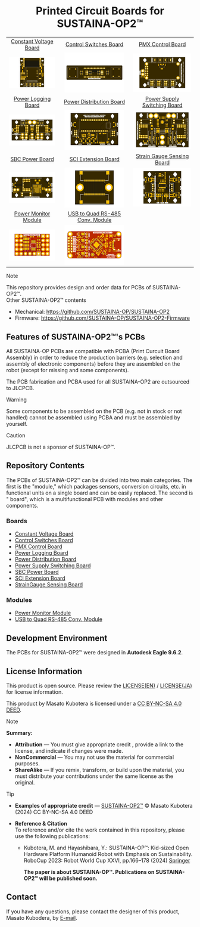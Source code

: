 <h1 align="center">
    Printed Circuit Boards for SUSTAINA-OP2&trade;
</h1>
<table align="center">
    <tr>
        <td align="center"><a href="./SUSTAINA-Constant-Voltage-Board">Constant Voltage Board</a></td>
        <td align="center"><a href="./SUTAINA-Control-Switches-Board">Control Switches Board</a></td>
        <td align="center"><a href="./SUSTAINA-PMX-Control-Board">PMX Control Board</a></td>
    </tr>
    <tr>
        <td align="center"><img src="./SUSTAINA-Constant-Voltage-Board/images/brd_top.png" width="160px"></td>
        <td align="center"><img src="./SUSTAINA-Control-Switches-Board/images/brd_top.png" width="160px"></td>
        <td align="center"><img src="./SUSTAINA-PMX-Control-Board/images/brd_top.png" width="160px"></td>
    </tr>
    <tr>
        <td align="center"><a href="./SUSTAINA-Power-Logging-Board">Power Logging Board</a></td>
        <td align="center"><a href="./SUSTAINA-Power-Distribution-Board">Power Distribution Board</a></td>
        <td align="center"><a href="./SUSTAINA-Power-Supply-Switching-Board">Power Supply Switching Board</a></td>
    </tr>
    <tr>
        <td align="center"><img src="./SUSTAINA-Power-Distribution-Board/images/brd_top.png" width="160px"></td>
        <td align="center"><img src="./SUSTAINA-Power-Logging-Board/images/brd_top.png" width="160px"></td>
        <td align="center"><img src="./SUSTAINA-Power-Supply-Switching-Board/images/brd_top.png" width="160px"></td>
    </tr>
    <tr>
        <td align="center"><a href="./SUSTAINA-SBC-Power-Board">SBC Power Board</a></td>
        <td align="center"><a href="./SUSTAINA-SCI-Extension-Board">SCI Extension Board</a></td>
        <td align="center"><a href="./SUSTAINA-StrainGauge-Sensing-Board">Strain Gauge Sensing Board</a></td>
    </tr>
    <tr>
        <td align="center"><img src="./SUSTAINA-SBC-Power-Board/images/brd_top.png" width="160px"></td>
        <td align="center"><img src="./SUSTAINA-SCI-Extension-Board/images/brd_top.png" width="160px"></td>
        <td align="center"><img src="./SUSTAINA-StrainGauge-Sensing-Board/images/brd_top.png" width="160px"></td>
    </tr>
    <tr>
        <td align="center"><a href="./SUSTAINA-Power-Monitor-Module">Power Monitor Module</a></td>
        <td align="center"><a href="./SUSTAINA-USB-to-Quad-RS-485-Conv-Module">USB to Quad RS-485 Conv. Module</a></td>
        <td align="center"></td>
    </tr>
    <tr>
        <td align="center"><img src="./SUSTAINA-Power-Monitor-Module/images/top.png" width="160px"></td>
        <td align="center"><img src="./SUSTAINA-USB-to-Quad-RS-485-Conv-Module/images/brd_top.png" width="160px"></td>
        <td align="center"><img src="" width="160px"></td>
    </tr>
</table>

> [!NOTE]
> This repository provides design and order data for PCBs of SUSTAINA-OP2&trade;.<br>
> Other SUSTAINA-OP2&trade; contents
> - Mechanical: https://github.com/SUSTAINA-OP/SUSTAINA-OP2
> - Firmware: https://github.com/SUSTAINA-OP/SUSTAINA-OP2-Firmware

## Features of SUSTAINA-OP2&trade;'s PCBs

All SUSTAINA-OP PCBs are compatible with PCBA (Print Curcuit Board Assembly) in order to reduce the production barriers (e.g. selection and assembly of electronic components) before they are assembled on the robot (except for missing and some components).

The PCB fabrication and PCBA used for all SUSTAINA-OP2 are outsourced to JLCPCB.

> [!WARNING]
> Some components to be assembled on the PCB (e.g. not in stock or not handled)  cannot be assembled using PCBA and must be assembled by yourself.

> [!CAUTION]
> JLCPCB is not a sponsor of SUSTAINA-OP&trade;.

## Repository Contents

The PCBs of SUSTAINA-OP2&trade; can be divided into two main categories.
The first is the "module," which packages sensors, conversion circuits, etc. in functional units on a single board and can be easily replaced.
The second is " board", which is a multifunctional PCB with modules and other components.

### Boards
- [Constant Voltage Board](./SUSTAINA-Constant-Voltage-Board)
- [Control Switches Board](./SUTAINA-Control-Switches-Board)
- [PMX Control Board](./SUSTAINA-PMX-Control-Board)
- [Power Logging Board](./SUSTAINA-Power-Logging-Board)
- [Power Distribution Board](./SUSTAINA-Power-Distribution-Board)
- [Power Supply Switching Board](./SUSTAINA-Power-Supply-Switching-Board)
- [SBC Power Board](./SUSTAINA-SBC-Power-Board)
- [SCI Extension Board](./SUSTAINA-SCI-Extension-Board)
- [StrainGauge Sensing Board](./SUSTAINA-StrainGauge-Sensing-Board)

### Modules
- [Power Monitor Module](./SUSTAINA-Power-Monitor-Module)
- [USB to Quad RS-485 Conv. Module](./SUSTAINA-USB-to-Quad-RS-485-Conv-Module)

## Development Environment
The PCBs for SUSTAINA-OP2&trade; were designed in **Autodesk Eagle 9.6.2**.

## License Information
This product is open source. Please review the [LICENSE(EN)](/LICENSE) / [LICENSE(JA)](/LICENSE-JA) for license information.

This product by Masato Kubotera is licensed under a [CC BY-NC-SA 4.0 DEED](http://creativecommons.org/licenses/by-nc-sa/4.0/).

> [!NOTE]
> **Summary:**
> - **Attribution** — You must give appropriate credit , provide a link to the license, and indicate if changes were made.
> - **NonCommercial** — You may not use the material for commercial purposes.
> - **ShareAlike** — If you remix, transform, or build upon the material, you must distribute your contributions under the same license as the original.

> [!TIP]
> - **Examples of appropriate credit** — [SUSTAINA-OP2&trade;](https://github.com/SUSTAINA-OP/SUSTAINA-OP) &copy; Masato Kubotera (2024) CC BY-NC-SA 4.0 DEED
> >
> - **Reference & Citation**  
>   To reference and/or cite the work contained in this repository, please use the following publications:
>   - Kubotera, M. and Hayashibara, Y.: SUSTAINA-OP&trade;: Kid-sized Open Hardware Platform Humanoid Robot with Emphasis on Sustainability. RoboCup 2023: Robot World Cup XXVI, pp.166–178 (2024) [Springer](https://link.springer.com/chapter/10.1007/978-3-031-55015-7_14)
>
>     **The paper is about SUSTAINA-OP&trade;. Publications on SUSTAINA-OP2&trade; will be published soon.**


## Contact
If you have any questions, please contact the designer of this product, Masato Kubodera, by [E-mail](masatokubotera06@yahoo.co.jp).
